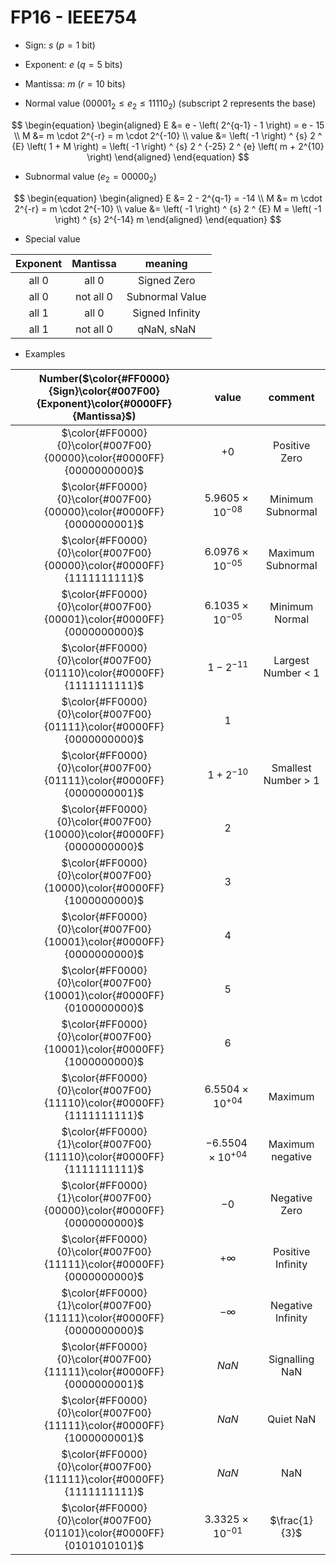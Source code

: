 # FP16 - IEEE754

+ Sign:     $s$ ($p=1$ bit)
+ Exponent: $e$ ($q=5$ bits)
+ Mantissa: $m$ ($r=10$ bits)

+ Normal value ($00001_2 \le e_2 \le 11110_2$) (subscript 2 represents the base)

$$
\begin{equation}
\begin{aligned}
E &= e - \left( 2^{q-1} - 1 \right) = e - 15 \\
M &= m \cdot 2^{-r} = m \cdot 2^{-10} \\
value &= \left( -1 \right) ^ {s} 2 ^ {E} \left( 1 + M \right) = \left( -1 \right) ^ {s} 2 ^ {-25} 2 ^ {e} \left( m  + 2^{10} \right)
\end{aligned}
\end{equation}
$$

+ Subnormal value ($e_2 = 00000_2$)

$$
\begin{equation}
\begin{aligned}
E &= 2 - 2^{q-1} = -14 \\
M &= m \cdot 2^{-r} = m \cdot 2^{-10} \\
value &= \left( -1 \right) ^ {s} 2 ^ {E} M = \left( -1 \right) ^ {s} 2^{-14} m
\end{aligned}
\end{equation}
$$

+ Special value

| Exponent  | Mantissa  | meaning         |
| :-:       | :-:       | :-:             |
| all 0     | all 0     | Signed Zero     |
| all 0     | not all 0 | Subnormal Value |
| all 1 | all 0     | Signed Infinity |
| all 1 | not all 0 | qNaN, sNaN      |

+ Examples

| Number($\color{#FF0000}{Sign}\color{#007F00}{Exponent}\color{#0000FF}{Mantissa}$) | value          | comment          |
| :-:        | :-:            | :-:              |
| $\color{#FF0000}{0}\color{#007F00}{00000}\color{#0000FF}{0000000000}$         | $+0$               | Positive Zero       |
| $\color{#FF0000}{0}\color{#007F00}{00000}\color{#0000FF}{0000000001}$         | $5.9605\times10^{-08}$ | Minimum Subnormal   |
| $\color{#FF0000}{0}\color{#007F00}{00000}\color{#0000FF}{1111111111}$         | $6.0976\times10^{-05}$ | Maximum Subnormal   |
| $\color{#FF0000}{0}\color{#007F00}{00001}\color{#0000FF}{0000000000}$         | $6.1035\times10^{-05}$ | Minimum Normal      |
| $\color{#FF0000}{0}\color{#007F00}{01110}\color{#0000FF}{1111111111}$     | $1 - 2^{-11}$       | Largest Number < 1  |
| $\color{#FF0000}{0}\color{#007F00}{01111}\color{#0000FF}{0000000000}$         | $1$                |                     |
| $\color{#FF0000}{0}\color{#007F00}{01111}\color{#0000FF}{0000000001}$         | $1 + 2^{-10}$       | Smallest Number > 1 |
| $\color{#FF0000}{0}\color{#007F00}{10000}\color{#0000FF}{0000000000}$         | $2$                |                     |
| $\color{#FF0000}{0}\color{#007F00}{10000}\color{#0000FF}{1000000000}$         | $3$                |                     |
| $\color{#FF0000}{0}\color{#007F00}{10001}\color{#0000FF}{0000000000}$     | $4$                |                     |
| $\color{#FF0000}{0}\color{#007F00}{10001}\color{#0000FF}{0100000000}$     | $5$                |                     |
| $\color{#FF0000}{0}\color{#007F00}{10001}\color{#0000FF}{1000000000}$     | $6$                |                     |
| $\color{#FF0000}{0}\color{#007F00}{11110}\color{#0000FF}{1111111111}$     | $6.5504\times10^{+04}$ | Maximum |
| $\color{#FF0000}{1}\color{#007F00}{11110}\color{#0000FF}{1111111111}$     | $-6.5504\times10^{+04}$ | Maximum negative    |
| $\color{#FF0000}{1}\color{#007F00}{00000}\color{#0000FF}{0000000000}$         | $-0$               | Negative Zero       |
| $\color{#FF0000}{0}\color{#007F00}{11111}\color{#0000FF}{0000000000}$     | $+\infty$          | Positive Infinity   |
| $\color{#FF0000}{1}\color{#007F00}{11111}\color{#0000FF}{0000000000}$     | $-\infty$          | Negative Infinity   |
| $\color{#FF0000}{0}\color{#007F00}{11111}\color{#0000FF}{0000000001}$     | $NaN$              | Signalling NaN      |
| $\color{#FF0000}{0}\color{#007F00}{11111}\color{#0000FF}{1000000001}$ | $NaN$              | Quiet NaN           |
| $\color{#FF0000}{0}\color{#007F00}{11111}\color{#0000FF}{1111111111}$         | $NaN$              | NaN                 |
| $\color{#FF0000}{0}\color{#007F00}{01101}\color{#0000FF}{0101010101}$     | $3.3325\times10^{-01}$ | $\frac{1}{3}$      |
